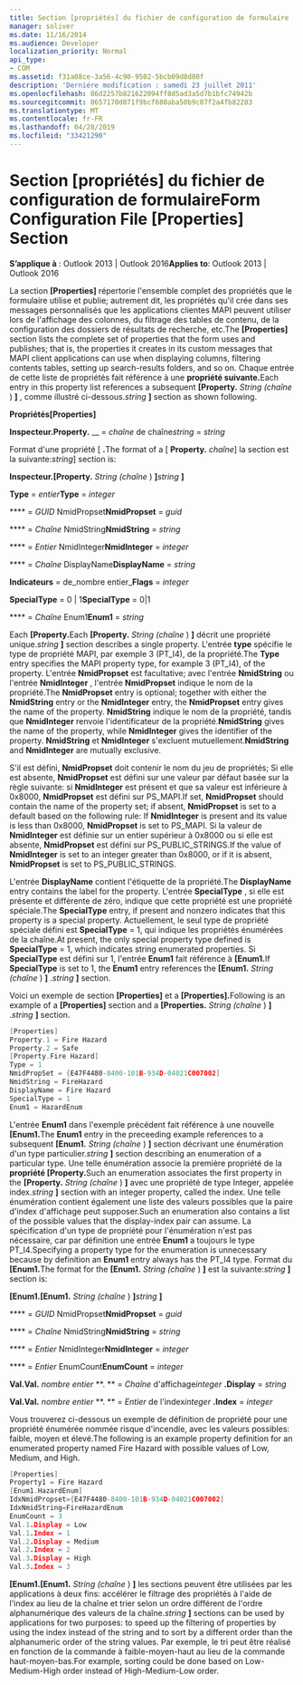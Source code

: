 ```yaml
---
title: Section [propriétés] du fichier de configuration de formulaire
manager: soliver
ms.date: 11/16/2014
ms.audience: Developer
localization_priority: Normal
api_type:
- COM
ms.assetid: f31a08ce-3a56-4c90-9502-5bcb09d8d80f
description: 'Derniére modification : samedi 23 juillet 2011'
ms.openlocfilehash: 86d2257b821622094ff8d5ad3a5d7b1bfc74942b
ms.sourcegitcommit: 8657170d071f9bcf680aba50b9c07f2a4fb82283
ms.translationtype: MT
ms.contentlocale: fr-FR
ms.lasthandoff: 04/28/2019
ms.locfileid: "33421290"
---
```

# <a name="form-configuration-file-properties-section"></a><span data-ttu-id="dbeb7-103">Section [propriétés] du fichier de configuration de formulaire</span><span class="sxs-lookup"><span data-stu-id="dbeb7-103">Form Configuration File [Properties] Section</span></span>

  
  
<span data-ttu-id="dbeb7-104">**S’applique à** : Outlook 2013 | Outlook 2016</span><span class="sxs-lookup"><span data-stu-id="dbeb7-104">**Applies to**: Outlook 2013 | Outlook 2016</span></span> 
  
<span data-ttu-id="dbeb7-105">La section **[Properties]** répertorie l'ensemble complet des propriétés que le formulaire utilise et publie; autrement dit, les propriétés qu'il crée dans ses messages personnalisés que les applications clientes MAPI peuvent utiliser lors de l'affichage des colonnes, du filtrage des tables de contenu, de la configuration des dossiers de résultats de recherche, etc.</span><span class="sxs-lookup"><span data-stu-id="dbeb7-105">The **[Properties]** section lists the complete set of properties that the form uses and publishes; that is, the properties it creates in its custom messages that MAPI client applications can use when displaying columns, filtering contents tables, setting up search-results folders, and so on.</span></span> <span data-ttu-id="dbeb7-106">Chaque entrée de cette liste de propriétés fait référence à une **propriété suivante.**</span><span class="sxs-lookup"><span data-stu-id="dbeb7-106">Each entry in this property list references a subsequent **[Property.**</span></span> <span data-ttu-id="dbeb7-107">_String (chaîne_ ) **]** , comme illustré ci-dessous.</span><span class="sxs-lookup"><span data-stu-id="dbeb7-107">_string_ **]** section as shown following.</span></span> 
  
 <span data-ttu-id="dbeb7-108">**Propriétés**</span><span class="sxs-lookup"><span data-stu-id="dbeb7-108">**[Properties]**</span></span>
  
 <span data-ttu-id="dbeb7-109">**Inspecteur.**</span><span class="sxs-lookup"><span data-stu-id="dbeb7-109">**Property.**</span></span> <span data-ttu-id="dbeb7-110">__ =  _chaîne_ de chaîne</span><span class="sxs-lookup"><span data-stu-id="dbeb7-110">_string_ =  _string_</span></span>
  
<span data-ttu-id="dbeb7-111">Format d'une propriété [ **.**</span><span class="sxs-lookup"><span data-stu-id="dbeb7-111">The format of a [ **Property.**</span></span> <span data-ttu-id="dbeb7-112">_chaîne_] la section est la suivante:</span><span class="sxs-lookup"><span data-stu-id="dbeb7-112">_string_] section is:</span></span> 
  
 <span data-ttu-id="dbeb7-113">**Inspecteur.**</span><span class="sxs-lookup"><span data-stu-id="dbeb7-113">**[Property.**</span></span> <span data-ttu-id="dbeb7-114">_String (chaîne_ ) **]**</span><span class="sxs-lookup"><span data-stu-id="dbeb7-114">_string_ **]**</span></span>
  
 <span data-ttu-id="dbeb7-115">**Type** =  _entier_</span><span class="sxs-lookup"><span data-stu-id="dbeb7-115">**Type** =  _integer_</span></span>
  
 <span data-ttu-id="dbeb7-116">\*\*\*\* =  _GUID_ NmidPropset</span><span class="sxs-lookup"><span data-stu-id="dbeb7-116">**NmidPropset** =  _guid_</span></span>
  
 <span data-ttu-id="dbeb7-117">\*\*\*\* =  _Chaîne_ NmidString</span><span class="sxs-lookup"><span data-stu-id="dbeb7-117">**NmidString** =  _string_</span></span>
  
 <span data-ttu-id="dbeb7-118">\*\*\*\* =  _Entier_ NmidInteger</span><span class="sxs-lookup"><span data-stu-id="dbeb7-118">**NmidInteger** =  _integer_</span></span>
  
 <span data-ttu-id="dbeb7-119">\*\*\*\* =  _Chaîne_ DisplayName</span><span class="sxs-lookup"><span data-stu-id="dbeb7-119">**DisplayName** =  _string_</span></span>
  
 <span data-ttu-id="dbeb7-120">**Indicateurs** =  de_nombre entier_</span><span class="sxs-lookup"><span data-stu-id="dbeb7-120">**Flags** =  _integer_</span></span>
  
 <span data-ttu-id="dbeb7-121">**SpecialType** = 0 | 1</span><span class="sxs-lookup"><span data-stu-id="dbeb7-121">**SpecialType** = 0|1</span></span> 
  
 <span data-ttu-id="dbeb7-122">\*\*\*\* =  _Chaîne_ Enum1</span><span class="sxs-lookup"><span data-stu-id="dbeb7-122">**Enum1** =  _string_</span></span>
  
<span data-ttu-id="dbeb7-123">Each **[Property.**</span><span class="sxs-lookup"><span data-stu-id="dbeb7-123">Each **[Property.**</span></span> <span data-ttu-id="dbeb7-124">_String (chaîne_ ) **]** décrit une propriété unique.</span><span class="sxs-lookup"><span data-stu-id="dbeb7-124">_string_ **]** section describes a single property.</span></span> <span data-ttu-id="dbeb7-125">L'entrée **type** spécifie le type de propriété MAPI, par exemple 3 (PT_I4), de la propriété.</span><span class="sxs-lookup"><span data-stu-id="dbeb7-125">The **Type** entry specifies the MAPI property type, for example 3 (PT_I4), of the property.</span></span> <span data-ttu-id="dbeb7-126">L'entrée **NmidPropset** est facultative; avec l'entrée **NmidString** ou l'entrée **NmidInteger** , l'entrée **NmidPropset** indique le nom de la propriété.</span><span class="sxs-lookup"><span data-stu-id="dbeb7-126">The **NmidPropset** entry is optional; together with either the **NmidString** entry or the **NmidInteger** entry, the **NmidPropset** entry gives the name of the property.</span></span> <span data-ttu-id="dbeb7-127">**NmidString** indique le nom de la propriété, tandis que **NmidInteger** renvoie l'identificateur de la propriété.</span><span class="sxs-lookup"><span data-stu-id="dbeb7-127">**NmidString** gives the name of the property, while **NmidInteger** gives the identifier of the property.</span></span> <span data-ttu-id="dbeb7-128">**NmidString** et **NmidInteger** s'excluent mutuellement.</span><span class="sxs-lookup"><span data-stu-id="dbeb7-128">**NmidString** and **NmidInteger** are mutually exclusive.</span></span> 
  
<span data-ttu-id="dbeb7-129">S'il est défini, **NmidPropset** doit contenir le nom du jeu de propriétés; Si elle est absente, **NmidPropset** est défini sur une valeur par défaut basée sur la règle suivante: si **NmidInteger** est présent et que sa valeur est inférieure à 0x8000, **NmidPropset** est défini sur PS_MAPI.</span><span class="sxs-lookup"><span data-stu-id="dbeb7-129">If set, **NmidPropset** should contain the name of the property set; if absent, **NmidPropset** is set to a default based on the following rule: If **NmidInteger** is present and its value is less than 0x8000, **NmidPropset** is set to PS_MAPI.</span></span> <span data-ttu-id="dbeb7-130">Si la valeur de **NmidInteger** est définie sur un entier supérieur à 0x8000 ou si elle est absente, **NmidPropset** est défini sur PS_PUBLIC_STRINGS.</span><span class="sxs-lookup"><span data-stu-id="dbeb7-130">If the value of **NmidInteger** is set to an integer greater than 0x8000, or if it is absent, **NmidPropset** is set to PS_PUBLIC_STRINGS.</span></span> 
  
<span data-ttu-id="dbeb7-131">L'entrée **DisplayName** contient l'étiquette de la propriété.</span><span class="sxs-lookup"><span data-stu-id="dbeb7-131">The **DisplayName** entry contains the label for the property.</span></span> <span data-ttu-id="dbeb7-132">L'entrée **SpecialType** , si elle est présente et différente de zéro, indique que cette propriété est une propriété spéciale.</span><span class="sxs-lookup"><span data-stu-id="dbeb7-132">The **SpecialType** entry, if present and nonzero indicates that this property is a special property.</span></span> <span data-ttu-id="dbeb7-133">Actuellement, le seul type de propriété spéciale défini est **SpecialType** = 1, qui indique les propriétés énumérées de la chaîne.</span><span class="sxs-lookup"><span data-stu-id="dbeb7-133">At present, the only special property type defined is **SpecialType** = 1, which indicates string enumerated properties.</span></span> <span data-ttu-id="dbeb7-134">Si **SpecialType** est défini sur 1, l'entrée **Enum1** fait référence à **[Enum1.**</span><span class="sxs-lookup"><span data-stu-id="dbeb7-134">If **SpecialType** is set to 1, the **Enum1** entry references the **[Enum1.**</span></span> <span data-ttu-id="dbeb7-135">_String (chaîne_ ) **]** .</span><span class="sxs-lookup"><span data-stu-id="dbeb7-135">_string_ **]** section.</span></span> 
  
<span data-ttu-id="dbeb7-136">Voici un exemple de section **[Properties]** et a **[Properties].**</span><span class="sxs-lookup"><span data-stu-id="dbeb7-136">Following is an example of a **[Properties]** section and a **[Properties.**</span></span> <span data-ttu-id="dbeb7-137">_String (chaîne_ ) **]** .</span><span class="sxs-lookup"><span data-stu-id="dbeb7-137">_string_ **]** section.</span></span> 
  
```cpp
[Properties]
Property.1 = Fire Hazard
Property.2 = Safe
[Property.Fire Hazard]
Type = 1
NmidPropSet = {E47F4480-8400-101B-934D-04021C007002]
NmidString = FireHazard
DisplayName = Fire Hazard
SpecialType = 1
Enum1 = HazardEnum

```

<span data-ttu-id="dbeb7-138">L'entrée **Enum1** dans l'exemple précédent fait référence à une nouvelle **[Enum1.**</span><span class="sxs-lookup"><span data-stu-id="dbeb7-138">The **Enum1** entry in the preceeding example references to a subsequent **[Enum1.**</span></span> <span data-ttu-id="dbeb7-139">_String (chaîne_ ) **]** section décrivant une énumération d'un type particulier.</span><span class="sxs-lookup"><span data-stu-id="dbeb7-139">_string_ **]** section describing an enumeration of a particular type.</span></span> <span data-ttu-id="dbeb7-140">Une telle énumération associe la première propriété de la **propriété [Property.**</span><span class="sxs-lookup"><span data-stu-id="dbeb7-140">Such an enumeration associates the first property in the **[Property.**</span></span> <span data-ttu-id="dbeb7-141">_String (chaîne_ ) **]** avec une propriété de type Integer, appelée index.</span><span class="sxs-lookup"><span data-stu-id="dbeb7-141">_string_ **]** section with an integer property, called the index.</span></span> <span data-ttu-id="dbeb7-142">Une telle énumération contient également une liste des valeurs possibles que la paire d'index d'affichage peut supposer.</span><span class="sxs-lookup"><span data-stu-id="dbeb7-142">Such an enumeration also contains a list of the possible values that the display-index pair can assume.</span></span> <span data-ttu-id="dbeb7-143">La spécification d'un type de propriété pour l'énumération n'est pas nécessaire, car par définition une entrée **Enum1** a toujours le type PT_I4.</span><span class="sxs-lookup"><span data-stu-id="dbeb7-143">Specifying a property type for the enumeration is unnecessary because by definition an **Enum1** entry always has the PT_I4 type.</span></span> <span data-ttu-id="dbeb7-144">Format du **[Enum1.**</span><span class="sxs-lookup"><span data-stu-id="dbeb7-144">The format for the **[Enum1.**</span></span> <span data-ttu-id="dbeb7-145">_String (chaîne_ ) **]** est la suivante:</span><span class="sxs-lookup"><span data-stu-id="dbeb7-145">_string_ **]** section is:</span></span> 
  
 <span data-ttu-id="dbeb7-146">**[Enum1.**</span><span class="sxs-lookup"><span data-stu-id="dbeb7-146">**[Enum1.**</span></span> <span data-ttu-id="dbeb7-147">_String (chaîne_ ) **]**</span><span class="sxs-lookup"><span data-stu-id="dbeb7-147">_string_ **]**</span></span>
  
 <span data-ttu-id="dbeb7-148">\*\*\*\* =  _GUID_ NmidPropset</span><span class="sxs-lookup"><span data-stu-id="dbeb7-148">**NmidPropset** =  _guid_</span></span>
  
 <span data-ttu-id="dbeb7-149">\*\*\*\* =  _Chaîne_ NmidString</span><span class="sxs-lookup"><span data-stu-id="dbeb7-149">**NmidString** =  _string_</span></span>
  
 <span data-ttu-id="dbeb7-150">\*\*\*\* =  _Entier_ NmidInteger</span><span class="sxs-lookup"><span data-stu-id="dbeb7-150">**NmidInteger** =  _integer_</span></span>
  
 <span data-ttu-id="dbeb7-151">\*\*\*\* =  _Entier_ EnumCount</span><span class="sxs-lookup"><span data-stu-id="dbeb7-151">**EnumCount** =  _integer_</span></span>
  
 <span data-ttu-id="dbeb7-152">**Val.**</span><span class="sxs-lookup"><span data-stu-id="dbeb7-152">**Val.**</span></span> <span data-ttu-id="dbeb7-153">_nombre entier_ \*\*. \*\* =  _Chaîne_ d'affichage</span><span class="sxs-lookup"><span data-stu-id="dbeb7-153">_integer_ **.Display** =  _string_</span></span>
  
 <span data-ttu-id="dbeb7-154">**Val.**</span><span class="sxs-lookup"><span data-stu-id="dbeb7-154">**Val.**</span></span> <span data-ttu-id="dbeb7-155">_nombre entier_ \*\*. \*\* =  _Entier_ de l'index</span><span class="sxs-lookup"><span data-stu-id="dbeb7-155">_integer_ **.Index** =  _integer_</span></span>
  
<span data-ttu-id="dbeb7-156">Vous trouverez ci-dessous un exemple de définition de propriété pour une propriété énumérée nommée risque d'incendie, avec les valeurs possibles: faible, moyen et élevé.</span><span class="sxs-lookup"><span data-stu-id="dbeb7-156">The following is an example property definition for an enumerated property named Fire Hazard with possible values of Low, Medium, and High.</span></span>
  
```cpp
[Properties]
Property1 = Fire Hazard
[Enum1.HazardEnum]
IdxNmidPropset={E47F4480-8400-101B-934D-04021C007002]
IdxNmidString=FireHazardEnum
EnumCount = 3
Val.1.Display = Low
Val.1.Index = 1
Val.2.Display = Medium
Val.2.Index = 2
Val.3.Display = High
Val.3.Index = 3

```

 <span data-ttu-id="dbeb7-157">**[Enum1.**</span><span class="sxs-lookup"><span data-stu-id="dbeb7-157">**[Enum1.**</span></span> <span data-ttu-id="dbeb7-158">_String (chaîne_ ) **]** les sections peuvent être utilisées par les applications à deux fins: accélérer le filtrage des propriétés à l'aide de l'index au lieu de la chaîne et trier selon un ordre différent de l'ordre alphanumérique des valeurs de la chaîne.</span><span class="sxs-lookup"><span data-stu-id="dbeb7-158">_string_ **]** sections can be used by applications for two purposes: to speed up the filtering of properties by using the index instead of the string and to sort by a different order than the alphanumeric order of the string values.</span></span> <span data-ttu-id="dbeb7-159">Par exemple, le tri peut être réalisé en fonction de la commande à faible-moyen-haut au lieu de la commande haut-moyen-bas.</span><span class="sxs-lookup"><span data-stu-id="dbeb7-159">For example, sorting could be done based on Low-Medium-High order instead of High-Medium-Low order.</span></span> 
  

